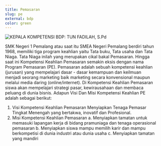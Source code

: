 ```yaml
---
title: Pemasaran
slug: pe
external: bdp
color: green
---
```

![](https://res.cloudinary.com/smkn1pml/image/upload/v1661839338/Jurusan/PE/TUNFADILAH_qrpk65.jpg "KEPALA KOMPETENSI BDP: TUN FADILAH, S.Pd")

SMK Negeri 1 Pemalang atau saat itu SMEA Negeri Pemalang   berdiri tahun 1968, memiliki tiga program keahlian yaitu Tata buku, Tata usaha dan Tata Niaga. Tata Niaga inilah yang merupakan cikal bakal Pemasaran. 
Hingga saat ini Kompetensi Keahlian Pemasaran semakin eksis dengan nama Program Pemasaran (PE). Pemasaran adalah sebuah kompetensi keahlian (jurusan) yang mempelajari dasar - dasar kemampuan dan keilmuan menjadi seorang marketing baik marketing secara konvensional maupun melalui media daring (online/internet). Di Kompetensi Keahlian Pemasaran siswa akan mempelajari strategi pasar, kewirausahaan dan membaca peluang di dunia bisnis. Adapun Visi Dan Misi Kompetensi Keahlian PE adalah sebagai berikut:

1. Visi Kompetensi Keahlian Pemasaran
       	Menyiapkan Tenaga Pemasar Tingkat Menengah yang bertakwa, inovatif dan Profesional.
2. Misi Kompetensi Keahlian Pemasaran
   a.	Menyiapkan tamatan untuk memasuki lapangan kerja di bidang pramuniaga dan tenaga operasional pemasaran
   b.	Menyiapkan siswa mampu memilih karir dan mampu berkompetisi di dunia industri atau dunia usaha
   c.	Menyiapkan tamatan yang mandiri